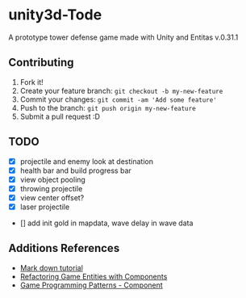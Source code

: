 # unity3d-Tode

A prototype tower defense game made with Unity and Entitas v.0.31.1

## Contributing

1. Fork it!
2. Create your feature branch: `git checkout -b my-new-feature`
3. Commit your changes: `git commit -am 'Add some feature'`
4. Push to the branch: `git push origin my-new-feature`
5. Submit a pull request :D

## TODO
- [x] projectile and enemy look at destination
- [x] health bar and build progress bar
- [x] view object pooling
- [x] throwing projectile
- [x] view center offset?
- [x] laser projectile
- [] add init gold in mapdata, wave delay in wave data

## Additions References
* [Mark down tutorial](http://www.markdowntutorial.com/)
* [Refactoring Game Entities with Components](http://cowboyprogramming.com/2007/01/05/evolve-your-heirachy/)
* [Game Programming Patterns - Component](http://gameprogrammingpatterns.com/component.html)

